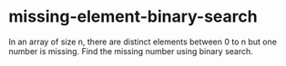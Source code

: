 # missing-element-binary-search
In an array of size n, there are distinct elements between 0 to n but one number is missing. Find the missing number using binary search.
